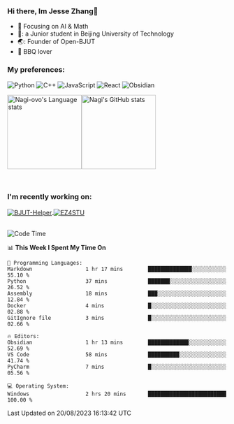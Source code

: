 ### Hi there, Im Jesse Zhang👋
- :orange_book: Focusing on AI & Math 
- 🔬: a Junior student in Beijing University of Technology
- 🌏: Founder of Open-BJUT
- :meat_on_bone: BBQ lover

### My preferences:
![Python](https://img.shields.io/badge/python-3670A0?style=for-the-badge&logo=python&logoColor=ffdd54)
![C++](https://img.shields.io/badge/c++-%2300599C.svg?style=for-the-badge&logo=c%2B%2B&logoColor=white)
![JavaScript](https://img.shields.io/badge/javascript-%23323330.svg?style=for-the-badge&logo=javascript&logoColor=%23F7DF1E)
![React](https://img.shields.io/badge/react-%2320232a.svg?style=for-the-badge&logo=react&logoColor=%2361DAFB)
![Obsidian](https://img.shields.io/badge/Obsidian-%23483699.svg?style=for-the-badge&logo=obsidian&logoColor=white)
 <!-- ![Docker](https://img.shields.io/badge/docker-%230db7ed.svg?style=for-the-badge&logo=docker&logoColor=white) -->


<div style="display:flex; flex-wrap:wrap; height: 200px;">
  <img height="170" src="https://github-readme-stats-git-main-nagi-ovo.vercel.app/api/top-langs/?username=Nagi-ovo&hide=css,scss,html,java,typescript&layout=compact&card_width=345&card_height=400" alt="Nagi-ovo's Language stats">
  <img height="170" src="https://github-readme-stats-git-main-nagi-ovo.vercel.app/api?username=Nagi-ovo&show_icons=true&theme=radical" alt="Nagi's GitHub stats">
</div>

### I'm recently working on:</a>

 <div>
<a href="https://github.com/Open-BJUT/BJUT-Helper">
  <img align="center" src="https://github-readme-stats-git-main-nagi-ovo.vercel.app/api/pin/?username=Nagi-ovo&repo=BJUT-Helper" alt="BJUT-Helper">
</a>
<a href="https://github.com/Nagi-ovo/EZ4STU">
  <img align="center" src="https://github-readme-stats-git-main-nagi-ovo.vercel.app/api/pin/?username=Nagi-ovo&repo=EZ4STU" alt="EZ4STU">
</a>  
</div>

<br />

<!--START_SECTION:waka-->
![Code Time](http://img.shields.io/badge/Code%20Time-160%20hrs%204%20mins-blue)

📊 **This Week I Spent My Time On** 

```text
💬 Programming Languages: 
Markdown                 1 hr 17 mins        ██████████████░░░░░░░░░░░   55.10 % 
Python                   37 mins             ███████░░░░░░░░░░░░░░░░░░   26.52 % 
Assembly                 18 mins             ███░░░░░░░░░░░░░░░░░░░░░░   12.84 % 
Docker                   4 mins              █░░░░░░░░░░░░░░░░░░░░░░░░   02.88 % 
GitIgnore file           3 mins              █░░░░░░░░░░░░░░░░░░░░░░░░   02.66 % 

🔥 Editors: 
Obsidian                 1 hr 13 mins        █████████████░░░░░░░░░░░░   52.69 % 
VS Code                  58 mins             ██████████░░░░░░░░░░░░░░░   41.74 % 
PyCharm                  7 mins              █░░░░░░░░░░░░░░░░░░░░░░░░   05.56 % 

💻 Operating System: 
Windows                  2 hrs 20 mins       █████████████████████████   100.00 % 
```


 Last Updated on 20/08/2023 16:13:42 UTC
<!--END_SECTION:waka-->



